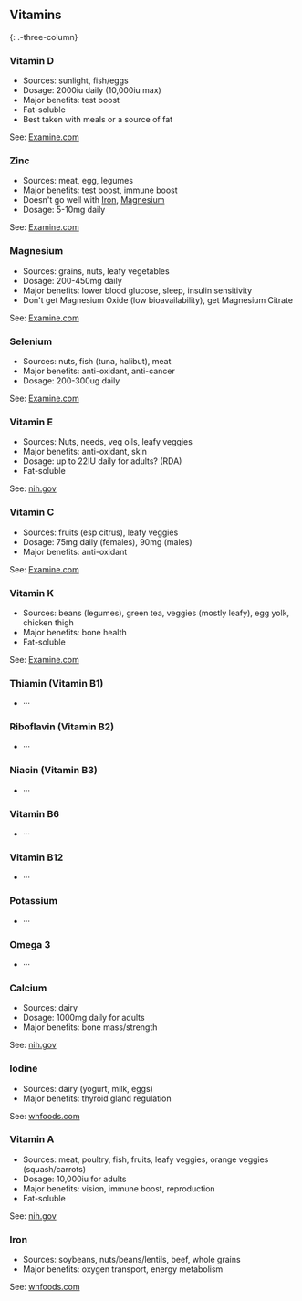 ## Vitamins

{: .-three-column}

### Vitamin D

- Sources: sunlight, fish/eggs
- Dosage: 2000iu daily (10,000iu max)
- Major benefits: test boost
- Fat-soluble
- Best taken with meals or a source of fat

See: [Examine.com](http://examine.com/supplements/Vitamin+D/)

### Zinc

- Sources: meat, egg, legumes
- Major benefits: test boost, immune boost
- Doesn't go well with [Iron](#iron), [Magnesium](#magnesium)
- Dosage: 5-10mg daily

See: [Examine.com](http://examine.com/supplements/Zinc/)

### Magnesium

- Sources: grains, nuts, leafy vegetables
- Dosage: 200-450mg daily
- Major benefits: lower blood glucose, sleep, insulin sensitivity
- Don't get Magnesium Oxide (low bioavailability), get Magnesium Citrate

See: [Examine.com](http://examine.com/supplements/Magnesium/)

### Selenium

- Sources: nuts, fish (tuna, halibut), meat
- Major benefits: anti-oxidant, anti-cancer
- Dosage: 200-300ug daily

See: [Examine.com](http://examine.com/supplements/Selenium/)

### Vitamin E

- Sources: Nuts, needs, veg oils, leafy veggies
- Major benefits: anti-oxidant, skin
- Dosage: up to 22IU daily for adults? (RDA)
- Fat-soluble

See: [nih.gov](http://ods.od.nih.gov/factsheets/VitaminE-HealthProfessional/)

### Vitamin C

- Sources: fruits (esp citrus), leafy veggies
- Dosage: 75mg daily (females), 90mg (males)
- Major benefits: anti-oxidant

See: [Examine.com](http://examine.com/supplements/Vitamin+C/)

### Vitamin K

- Sources: beans (legumes), green tea, veggies (mostly leafy), egg yolk,
  chicken thigh
- Major benefits: bone health
- Fat-soluble

See: [Examine.com](http://examine.com/supplements/Vitamin+K/)

### Thiamin (Vitamin B1)

- ···

### Riboflavin (Vitamin B2)

- ···

### Niacin (Vitamin B3)

- ···

### Vitamin B6

- ···

### Vitamin B12

- ···

### Potassium

- ···

### Omega 3

- ···

### Calcium

- Sources: dairy
- Dosage: 1000mg daily for adults
- Major benefits: bone mass/strength

See: [nih.gov](http://ods.od.nih.gov/factsheets/calcium.asp)

### Iodine

- Sources: dairy (yogurt, milk, eggs)
- Major benefits: thyroid gland regulation

See: [whfoods.com](http://www.whfoods.com/genpage.php?tname=nutrient&dbid=69)

### Vitamin A

- Sources: meat, poultry, fish, fruits, leafy veggies, orange veggies
  (squash/carrots)
- Dosage: 10,000iu for adults
- Major benefits: vision, immune boost, reproduction
- Fat-soluble

See: [nih.gov](http://ods.od.nih.gov/factsheets/Vitam-HealthProfessional/)

### Iron

- Sources: soybeans, nuts/beans/lentils, beef, whole grains
- Major benefits: oxygen transport, energy metabolism

See: [whfoods.com](http://www.whfoods.com/genpage.php?tname=nutrient&dbid=70)
